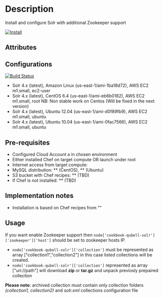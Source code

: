 Description
===========
Install and configure Solr with additional Zookeeper support

[![Install](https://raw.github.com/qubell-bazaar/component-skeleton/master/img/install.png)](https://staging.dev.qubell.com/applications/upload?metadataUrl=https://github.com/qubell-bazaar/component-solr-dev/raw/master/meta.yml)

Attributes
----------

Configurations
--------------
[![Build Status](https://travis-ci.org/qubell-bazaar/component-solr-dev.png?branch=master)](https://travis-ci.org/qubell-bazaar/component-solr-dev)

 - Solr 4.x (latest), Amazon Linux (us-east-1/ami-1ba18d72), AWS EC2 m1.small, ec2-user
 - Solr 4.x (latest), CentOS 6.4 (us-east-1/ami-eb6b0182), AWS EC2 m1.small, root
     NB:  Non stable  work on Centos (Will be fixed in the next version) 
 - Solr 4.x (latest), Ubuntu 12.04 (us-east-1/ami-d0f89fb9), AWS EC2 m1.small, ubuntu
 - Solr 4.x (latest), Ubuntu 10.04 (us-east-1/ami-0fac7566), AWS EC2 m1.small, ubuntu

Pre-requisites
--------------
 - Configured Cloud Account a in chosen environment
 - Either installed Chef on target compute OR launch under root
 - Internet access from target compute:
  - MySQL distribution: ** (CentOS), ** (Ubuntu)
  - S3 bucket with Chef recipes: ** (TBD)
  - If Chef is not installed: ** (TBD)

Implementation notes
--------------------
 - Installation is based on Chef recipes from ""


Usage
-----
If you want enable Zookeeper support then `node['cookbook-qubell-solr']['zookeeper']['host']` should be set to zookeeper hosts IP.

- `node['cookbook-qubell-solr']['collection']` must be represented as array ["collection1","collection2"] in this case listed collections will be created.
- `node['cookbook-qubell-solr']['collection']` represented as array ["uri://path"] will download **zip** or **tar.gz** and unpack previosly prepaired collection

**Please note:** archived collection must contain only collection folders *(collection1, collection2)* and *solr.xml* collections configuration file 
